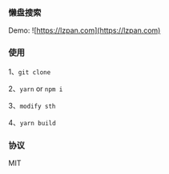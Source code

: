 ### 懒盘搜索

Demo: ![https://lzpan.com](https://lzpan.com)

### 使用

1、`git clone`

2、`yarn` or `npm i`

3、`modify sth`

4、`yarn build`

### 协议

MIT
